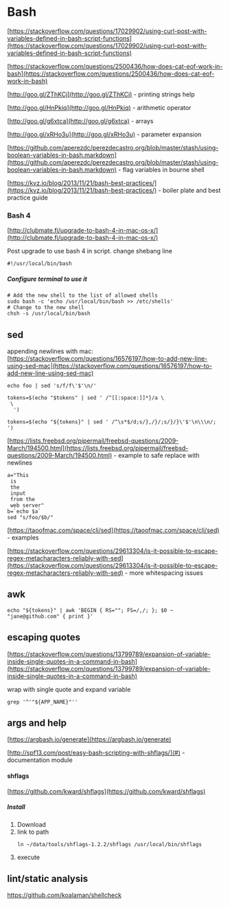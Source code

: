 # Bash

[https://stackoverflow.com/questions/17029902/using-curl-post-with-variables-defined-in-bash-script-functions](https://stackoverflow.com/questions/17029902/using-curl-post-with-variables-defined-in-bash-script-functions)

[https://stackoverflow.com/questions/2500436/how-does-cat-eof-work-in-bash](https://stackoverflow.com/questions/2500436/how-does-cat-eof-work-in-bash)

[http://goo.gl/ZThKCj](http://goo.gl/ZThKCj) - printing strings help

[http://goo.gl/HnPkiq](http://goo.gl/HnPkiq) - arithmetic operator

[http://goo.gl/g6xtca](http://goo.gl/g6xtca) - arrays

[http://goo.gl/xRHo3u](http://goo.gl/xRHo3u) - parameter expansion

[https://github.com/aperezdc/perezdecastro.org/blob/master/stash/using-boolean-variables-in-bash.markdown](https://github.com/aperezdc/perezdecastro.org/blob/master/stash/using-boolean-variables-in-bash.markdown) - flag variables in bourne shell

[https://kvz.io/blog/2013/11/21/bash-best-practices/](https://kvz.io/blog/2013/11/21/bash-best-practices/) - boiler plate and best practice guide

### Bash 4

[http://clubmate.fi/upgrade-to-bash-4-in-mac-os-x/](http://clubmate.fi/upgrade-to-bash-4-in-mac-os-x/)

Post upgrade to use bash 4 in script. change shebang line

`#!/usr/local/bin/bash`

##### Configure terminal to use it

```
# Add the new shell to the list of allowed shells
sudo bash -c 'echo /usr/local/bin/bash >> /etc/shells'
# Change to the new shell
chsh -s /usr/local/bin/bash
```

## sed

appending newlines with mac: [https://stackoverflow.com/questions/16576197/how-to-add-new-line-using-sed-mac](https://stackoverflow.com/questions/16576197/how-to-add-new-line-using-sed-mac)

```
echo foo | sed 's/f/f\'$'\n/'
```

```
tokens=$(echo "$tokens" | sed ' /^[[:space:]]*}/a \
 \
  ')
```

```
tokens=$(echo "${tokens}" | sed ' /^\s*$/d;s/},/}/;s/}/}\'$'\n\\\n/; ')
```

[https://lists.freebsd.org/pipermail/freebsd-questions/2009-March/194500.html](https://lists.freebsd.org/pipermail/freebsd-questions/2009-March/194500.html) - example to safe replace with newlines

    a="This
     is
     the
     input
     from the
     web server"
    b=`echo $a`
    sed "s/foo/$b/"

[https://taoofmac.com/space/cli/sed](https://taoofmac.com/space/cli/sed) - examples

[https://stackoverflow.com/questions/29613304/is-it-possible-to-escape-regex-metacharacters-reliably-with-sed](https://stackoverflow.com/questions/29613304/is-it-possible-to-escape-regex-metacharacters-reliably-with-sed) - more whitespacing issues

## awk

```
echo "${tokens}" | awk 'BEGIN { RS=""; FS=/,/; }; $0 ~ "jane@github.com" { print }'
```

## escaping quotes

[https://stackoverflow.com/questions/13799789/expansion-of-variable-inside-single-quotes-in-a-command-in-bash](https://stackoverflow.com/questions/13799789/expansion-of-variable-inside-single-quotes-in-a-command-in-bash)

wrap with single quote and expand variable

```
grep '^'"${APP_NAME}"''
```

## args and help

[https://argbash.io/generate](https://argbash.io/generate)

[http://spf13.com/post/easy-bash-scripting-with-shflags/](#) - documentation module

#### shflags

[https://github.com/kward/shflags](https://github.com/kward/shflags)

##### Install

1. Download
2. link to path
   ```
   ln ~/data/tools/shflags-1.2.2/shflags /usr/local/bin/shflags
   ```
3. execute

## lint/static analysis

https://github.com/koalaman/shellcheck





